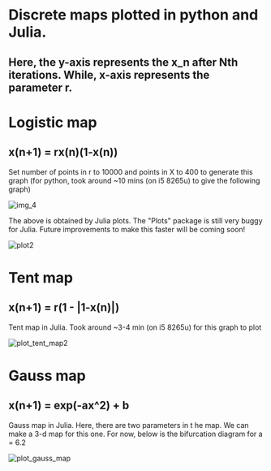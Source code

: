 # Discrete maps plotted in python and Julia. 

## Here, the y-axis represents the x_n after Nth iterations. While, x-axis represents the parameter r. 

# Logistic map

## x(n+1) = rx(n)(1-x(n))

Set number of points in r to 10000 and points in X to 400 to generate this graph (for python, took around ~10 mins (on i5 8265u) to give the following graph)

![img_4](https://user-images.githubusercontent.com/55867762/195908517-3e651ad6-9e89-453b-8113-26337c2434c4.png)

The above is obtained by Julia plots. The "Plots" package is still very buggy for Julia. Future improvements to make this faster will be coming soon! 

![plot2](https://user-images.githubusercontent.com/55867762/196008026-a54eca31-f549-4f03-b2d8-bd765db54617.png)

# Tent map

## x(n+1) = r(1 - |1-x(n)|)


Tent map in Julia. Took around ~3-4 min (on i5 8265u) for this graph to plot

![plot_tent_map2](https://user-images.githubusercontent.com/55867762/196038527-6f4c4cd7-a555-4fd7-b415-de596753c306.png)

# Gauss map

## x(n+1) = exp(-ax^2) + b

Gauss map in Julia. Here, there are two parameters in t
he map. We can make a 3-d map for this one. For now, below is the bifurcation diagram for a = 6.2

![plot_gauss_map](https://user-images.githubusercontent.com/55867762/196057822-00614dd2-5587-40dc-950a-79047ca1f99b.png)
